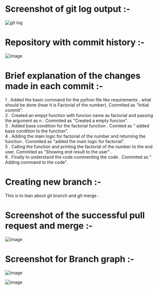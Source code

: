 

# Screenshot of git log output :-
![git log](https://github.com/user-attachments/assets/c2298b6f-bc86-4ad2-ac4f-32290e38a5ce)

# Repository with commit history :-
![image](https://github.com/user-attachments/assets/db4316cc-adb1-4594-8ae5-5aae6e89541b)

# Brief explanation of the changes made in each commit :-

1 . Added the basic command for the python file like requirements , what should be done (hear it is Factorial of the number). Commited as "initial commit". <br>
2 . Created an empyt function with funcion name as factorial and passing the argument as n . Commited as "Created a empty funcion". <br>
3 . Added base condition for the factorial function . Comited as " added base condition to the function".<br>
4 . Adding the main logic for factorial of the number and returning the function . Commited as "added the main logic for factorial".<br>
5 . Calling the function and printing the factorial of the number to the end user. Commited as "Showing end result to the user" . <br>
6 . Finally to understand the code commenting the code . Commited as " Adding command to the code".<br>

# Creating new branch :-
This is to lean about git branch and git merge .

# Screenshot of the successful pull request and merge :-
![image](https://github.com/user-attachments/assets/efb36682-b570-45c6-8bb4-d0d6c8eacd80)

# Screenshot for Branch graph :-
![image](https://github.com/user-attachments/assets/466b3b89-922e-4a2b-95fc-baa61b61b210)

![image](https://github.com/user-attachments/assets/ef8689ce-f363-477f-b2c9-712a097a5727)

